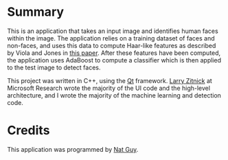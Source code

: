 # Summary

This is an application that takes an input image and identifies human faces within the image. The application relies on a training dataset of faces and non-faces, and uses this data to compute Haar-like features as described by Viola and Jones in [this paper](http://research.microsoft.com/en-us/um/people/viola/Pubs/Detect/violaJones_CVPR2001.pdf). After these features have been computed, the application uses AdaBoost to compute a classifier which is then applied to the test image to detect faces.

This project was written in C++, using the [Qt](http://qt.nokia.com/products/) framework. [Larry Zitnick](http://research.microsoft.com/en-us/people/larryz/) at Microsoft Research wrote the majority of the UI code and the high-level architecture, and I wrote the majority of the machine learning and detection code.

# Credits

This application was programmed by [Nat Guy](http://www.natguy.net).